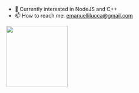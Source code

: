 - 🌱 Currently interested in NodeJS and C++
- 📫 How to reach me: emanuellilucca@gmail.com

<div>
   <a href="https://github.com/emanuelli01">
     <img height= "167em" src="https://github-readme-stats.vercel.app/api/top-langs/?username=emanuelli01&layout=compact&theme=midnight-purple&count_private=true"/>
   </a>
     </div>
  
